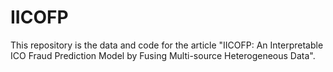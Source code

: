 # IICOFP
 This repository is the data and code for the article "IICOFP: An Interpretable ICO Fraud Prediction Model by Fusing Multi-source Heterogeneous Data".
